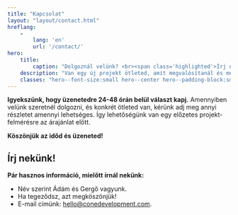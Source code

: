 ```yaml
---
title: "Kapcsolat"
layout: "layout/contact.html"
hreflang:
    -
        lang: 'en'
        url: '/contact/'
hero:
    title:
        caption: "Dolgoznál velünk? <br><span class='highlighted'>Írj nekünk!</span>"
    description: "Van egy új projekt ötleted, amit megvalósítanál és megbízható fejlesztőket keresel, keress minket. 👋"
    classes: "hero--font-size:small hero--center hero--padding-block:small"
---
```


**Igyekszünk, hogy üzenetedre 24-48 órán belül választ kapj.** Amennyiben velünk szeretnél dolgozni, és konkrét ötleted van, kérünk adj meg annyi részletet amennyi lehetséges. Így lehetőségünk van egy előzetes projekt-felmérésre az árajánlat előtt.

**Köszönjük az időd és üzeneted!**

## Írj nekünk!

**Pár hasznos információ, mielőtt írnál nekünk:**

- Név szerint Ádám és Gergő vagyunk.
- Ha tegeződsz, azt megköszönjük!
- E-mail címünk: [hello@conedevelopment.com](mailto:hello@conedevelopment.com).
